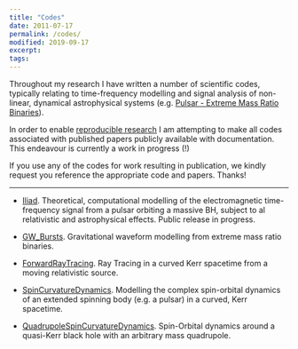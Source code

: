 ```yaml
---
title: "Codes"
date: 2011-07-17
permalink: /codes/
modified: 2019-09-17
excerpt:
tags:
---
```


Throughout my research I have written a number of scientific codes, typically relating to time-frequency modelling and signal analysis of non-linear, dynamical astrophysical systems (e.g. [Pulsar - Extreme Mass Ratio Binaries](http://tomkimpson.com/research/)).

In order to enable [reproducible research](http://reproducibleresearch.net/) I am attempting to make all codes associated with published papers publicly available with documentation. This endeavour is currently a work in progress (!)

If you use any of the codes for work resulting in publication, we kindly request you reference the appropriate code and papers. Thanks!

--------------------------------------------------------

* [Iliad](https://github.com/tomkimpson/Iliad). Theoretical, computational modelling of the electromagnetic time-frequency signal from a pulsar orbiting a massive BH, subject to al relativistic and astrophysical effects. Public release in progress.

* [GW_Bursts](https://github.com/tomkimpson/GW_Bursts). Gravitational waveform modelling from extreme mass ratio binaries.

* [ForwardRayTracing](https://github.com/tomkimpson/ForwardRayTracing). Ray Tracing in a curved Kerr spacetime from a moving relativistic source.

* [SpinCurvatureDynamics](https://github.com/tomkimpson/SpinCurvatureDynamics). Modelling the complex spin-orbital dynamics of an extended spinning body (e.g. a pulsar) in a curved, Kerr spacetime.

* [QuadrupoleSpinCurvatureDynamics](https://github.com/tomkimpson/QuadrupoleSpinCurvatureDynamics). Spin-Orbital dynamics around a quasi-Kerr black hole with an arbitrary mass quadrupole.



